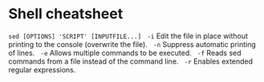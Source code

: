 # Shell cheatsheet

`sed [OPTIONS] 'SCRIPT' [INPUTFILE...]`
&nbsp; `-i`	Edit the file in place without printing to the console (overwrite the file).
&nbsp; `-n`	Suppress automatic printing of lines.
&nbsp; `-e`	Allows multiple commands to be executed.
&nbsp; `-f`	Reads sed commands from a file instead of the command line.
&nbsp; `-r`	Enables extended regular expressions.
